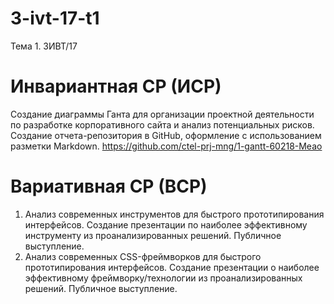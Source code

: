 # 3-ivt-17-t1
Тема 1. 3ИВТ/17
# Инвариантная СР (ИСР)
Создание диаграммы Ганта для организации проектной деятельности по разработке корпоративного сайта и анализ потенциальных рисков. 
Создание отчета-репозитория в GitHub, оформление с использованием разметки Markdown.
https://github.com/ctel-prj-mng/1-gantt-60218-Meao

# Вариативная СР (ВСР)

1. Анализ современных инструментов для быстрого прототипирования интерфейсов. Создание презентации по наиболее эффективному инструменту из проанализированных решений. Публичное выступление. 	
2. Анализ современных CSS-фреймворков для быстрого прототипирования интерфейсов. Создание презентации о наиболее эффективному фреймворку/технологии из проанализированных решений. Публичное выступление. 
